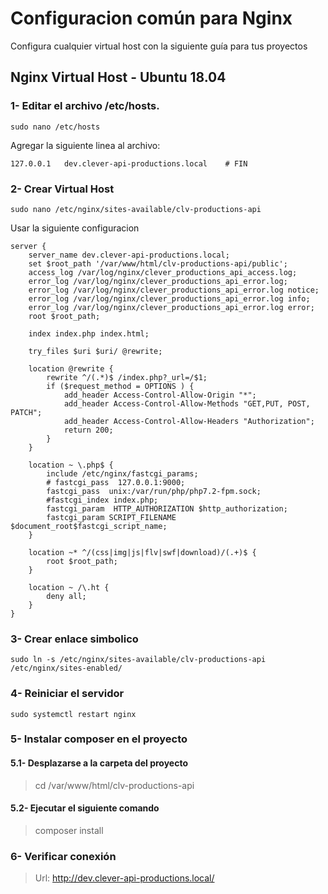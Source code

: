 # Configuracion común para Nginx 

Configura cualquier virtual host con la siguiente guía para tus proyectos

## Nginx Virtual Host - Ubuntu 18.04

### 1- Editar el archivo **/etc/hosts**.

```
sudo nano /etc/hosts
```

Agregar la siguiente linea al archivo:

```
127.0.0.1	dev.clever-api-productions.local	# FIN
```

### 2- Crear Virtual Host

```
sudo nano /etc/nginx/sites-available/clv-productions-api
```

Usar la siguiente configuracion

```
server {
	server_name dev.clever-api-productions.local;
	set $root_path '/var/www/html/clv-productions-api/public';
	access_log /var/log/nginx/clever_productions_api_access.log;
	error_log /var/log/nginx/clever_productions_api_error.log;
	error_log /var/log/nginx/clever_productions_api_error.log notice;
	error_log /var/log/nginx/clever_productions_api_error.log info;
	error_log /var/log/nginx/clever_productions_api_error.log error;
	root $root_path;

	index index.php index.html;

	try_files $uri $uri/ @rewrite;

	location @rewrite {
		rewrite ^/(.*)$ /index.php?_url=/$1;
		if ($request_method = OPTIONS ) {
			add_header Access-Control-Allow-Origin "*";
			add_header Access-Control-Allow-Methods "GET,PUT, POST, PATCH";
			add_header Access-Control-Allow-Headers "Authorization";
			return 200;
	    }
	}

	location ~ \.php$ {
		include /etc/nginx/fastcgi_params;
		# fastcgi_pass  127.0.0.1:9000;
		fastcgi_pass  unix:/var/run/php/php7.2-fpm.sock;
		#fastcgi_index index.php;
		fastcgi_param  HTTP_AUTHORIZATION $http_authorization;
		fastcgi_param SCRIPT_FILENAME $document_root$fastcgi_script_name;
	}

	location ~* ^/(css|img|js|flv|swf|download)/(.+)$ {
		root $root_path;
	}

	location ~ /\.ht {
		deny all;
	}
}
```

### 3- Crear enlace simbolico

```
sudo ln -s /etc/nginx/sites-available/clv-productions-api /etc/nginx/sites-enabled/
```

### 4- Reiniciar el servidor

```
sudo systemctl restart nginx
```

### 5- Instalar composer en el proyecto

#### 5.1- Desplazarse a la carpeta del proyecto 

> cd /var/www/html/clv-productions-api


#### 5.2- Ejecutar el siguiente comando

> composer install

### 6- Verificar conexión

> Url: http://dev.clever-api-productions.local/
 

